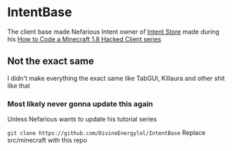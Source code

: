 # IntentBase

The client base made Nefarious Intent owner of [Intent Store](https://intent.store) made during his [How to Code a Minecraft 1.8 Hacked Client series](https://www.youtube.com/watch?v=n33Ig58s9YQ&list=PLhgpmtS-kfPfoXwj-LlgavSXr3AoTnZ34&index=2)

## Not the exact same
I didn't make everything the exact same like TabGUI, Killaura and other shit like that


### Most likely never gonna update this again
Unless Nefarious wants to update his tutorial series

`git clone https://github.com/DivineEnergylol/IntentBase`
Replace src/minecraft with this repo
